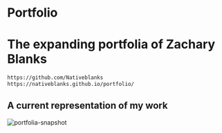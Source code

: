 # Portfolio

# The expanding portfolia of Zachary Blanks

```bash
https://github.com/Nativeblanks
https://nativeblanks.github.io/portfolio/
```
## A current representation of my work
![portfolia-snapshot](https://user-images.githubusercontent.com/86581872/129432702-b021410a-eed1-45fb-9c04-c803f09f2c96.JPG)

